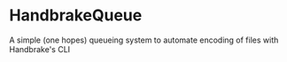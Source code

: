 # HandbrakeQueue
A simple (one hopes) queueing system to automate encoding of files with Handbrake's CLI

